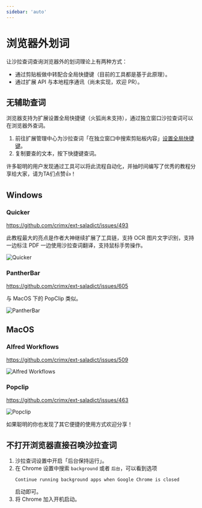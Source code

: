 ```yaml
---
sidebar: 'auto'
---
```


# 浏览器外划词

让沙拉查词查询浏览器外的划词理论上有两种方式：

- 通过剪贴板做中转配合全局快捷键（目前的工具都是基于此原理）。
- 通过扩展 API 与本地程序通讯（尚未实现，欢迎 PR）。

## 无辅助查词

浏览器支持为扩展设置全局快捷键（火狐尚未支持），通过独立窗口沙拉查词可以在浏览器外查词。

1. 前往扩展管理中心为沙拉查词「在独立窗口中搜索剪贴板内容」[设置全局快捷键](./manual.md#shortcuts)。
2. 复制要查的文本，按下快捷键查词。

许多聪明的用户发现通过工具可以将此流程自动化，并抽时间编写了优秀的教程分享给大家，请为TA们点赞👍！

## Windows

### Quicker

<https://github.com/crimx/ext-saladict/issues/493>

此教程最大的亮点是作者大神继续扩展了工具链，支持 OCR 图片文字识别，支持一边标注 PDF 一边使用沙拉查词翻译，支持鼠标手势操作。

![Quicker](https://user-images.githubusercontent.com/38676455/68393366-db14e500-01a6-11ea-96fb-edeb2bc4a39c.gif)

### PantherBar

<https://github.com/crimx/ext-saladict/issues/605>

与 MacOS 下的 PopClip 类似。

![PantherBar](https://user-images.githubusercontent.com/38676455/71537746-8b0eff00-295b-11ea-9455-c6b56d395cf8.gif)

## MacOS

### Alfred Workflows

<https://github.com/crimx/ext-saladict/issues/509>

![Alfred Workflows](https://user-images.githubusercontent.com/8779091/66551929-fc1ff100-eb7a-11e9-9785-63693bcffd05.gif)

### Popclip

<https://github.com/crimx/ext-saladict/issues/463>

![Popclip](https://user-images.githubusercontent.com/51223743/70034632-705f9980-15ec-11ea-9e32-d6e2291ffef7.png)

如果聪明的你也发现了其它便捷的使用方式欢迎分享！

## 不打开浏览器直接召唤沙拉查词

1. 沙拉查词设置中开启「后台保持运行」。
2. 在 Chrome 设置中搜索 `background` 或者 `后台`，可以看到选项
   ```
   Continue running background apps when Google Chrome is closed
   ```
   启动即可。
3. 将 Chrome 加入开机启动。
